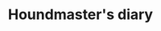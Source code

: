 ---
layout: item
title: Houndmaster's diary
item-id: 20897
datatable: true
id: 20897
name: "Houndmaster's diary"
members: true
lowalch: 0
highalch: 0
examine: "Confessions of a troubled soul."
monsters:
  - id: 7562
    name: "Muttadile"
    members: true
    combat_level: 0
    wiki_url: "https://oldschool.runescape.wiki/w/Muttadile"
    drops:
      - quantity: "1"
        rarity: 1
        drop_requirements: null
---